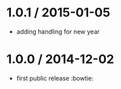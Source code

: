 
1.0.1 / 2015-01-05
==================

  * adding handling for new year

1.0.0 / 2014-12-02
==================

  * first public release :bowtie:
